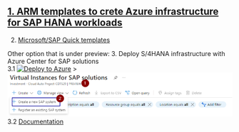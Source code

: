 ## [1. ARM templates to crete Azure infrastructure for SAP HANA workloads](https://github.com/ge-duta/azure-acp-public/tree/master/ACP-499%20SAP%20HANA%20on%20Azure) 

2. [Microsoft/SAP Quick templates](https://learn.microsoft.com/en-us/samples/browse/?expanded=azure&products=azure-resource-manager&terms=SAP)

Other option that is under preview:
3. Deploy S/4HANA infrastructure with Azure Center for SAP solutions <br/>
3.1 [![Deploy to Azure](https://aka.ms/deploytoazurebutton)](https://portal.azure.com/#view/Microsoft_Azure_SAPManagement/CreateSVI.ReactView/_provisioningContext~/%7B%22initialValues%22%3A%7B%22subscriptionIds%22%3A%5B%220c08f7e9-e572-4fca-b0ca-b9acf0eeda26%22%5D%2C%22resourceGroupNames%22%3A%5B%5D%2C%22locationNames%22%3A%5B%22eastus%22%5D%7D%2C%22telemetryId%22%3A%227c6024be-8a6a-4d1f-ae75-0ce283937054%22%2C%22marketplaceItem%22%3A%7B%22categoryIds%22%3A%5B%5D%2C%22id%22%3A%22Microsoft.Portal%22%2C%22itemDisplayName%22%3A%22NoMarketplace%22%2C%22products%22%3A%5B%5D%2C%22version%22%3A%22%22%2C%22productsWithNoPricing%22%3A%5B%5D%2C%22publisherDisplayName%22%3A%22Microsoft.Portal%22%2C%22deploymentName%22%3A%22NoMarketplace%22%2C%22launchingContext%22%3A%7B%22telemetryId%22%3A%227c6024be-8a6a-4d1f-ae75-0ce283937054%22%2C%22source%22%3A%5B%22BrowseResource%22%2C%22%7B%20Name%3A%20Part%2C%20Type%3A%20%5B0%5DHubsExtension-%5B1%5DBrowseResource-%5B2%5DTemplateBladeVirtualLens-%5B5%5DBrowseResource%2C%20Id%3A%20Part-BrowseResource-1%20%7D%22%2C%22Part-BrowseResource-1%22%5D%2C%22galleryItemId%22%3A%22%22%7D%2C%22deploymentTemplateFileUris%22%3A%7B%7D%2C%22uiMetadata%22%3Anull%7D%7D) > ![CreateSAPSystem](./ACP-499%20SAP%20HANA%20on%20Azure/ACP-501%20Deploy%20Resource%20Groups%20and%20VMs%20in%20Availability%20Zones%20(3-Tier%2C%20ASCS%2C%20App%20and%20DB)/CreateSAPSystem.png)  <br/>
3.2 [Documentation](https://learn.microsoft.com/en-us/azure/center-sap-solutions/deploy-s4hana)


